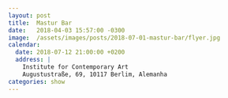 ```yaml
---
layout: post
title:  Mastur Bar
date:   2018-04-03 15:57:00 -0300
image:  /assets/images/posts/2018-07-01-mastur-bar/flyer.jpg
calendar:
  date: 2018-07-12 21:00:00 +0200
  address: |
    Institute for Contemporary Art
    Augustustraße, 69, 10117 Berlim, Alemanha
categories: show
---
```


